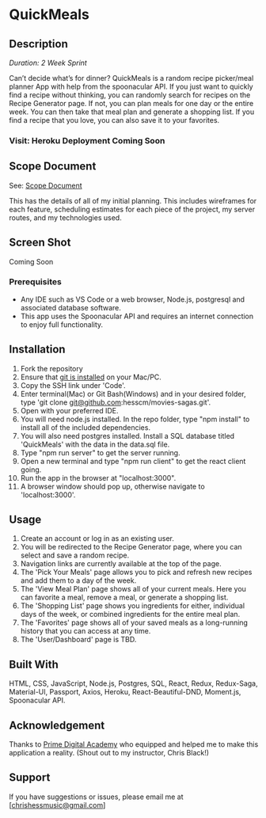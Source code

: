 # QuickMeals

## Description

_Duration: 2 Week Sprint_

Can’t decide what’s for dinner? QuickMeals is a random recipe picker/meal planner App with help from the spoonacular API. If you just want to quickly find a recipe without thinking, you can randomly search for recipes on the Recipe Generator page. If not, you can plan meals for one day or the entire week. You can then take that meal plan and generate a shopping list. If you find a recipe that you love, you can also save it to your favorites.

### Visit: Heroku Deployment Coming Soon

## Scope Document
See: [Scope Document](https://docs.google.com/document/d/1-JiniI-LnAbEoI7cYLXNBrbgpZj1vpY2_2h-W1HLSms/edit#heading=h.vhvkcjgwsn55)

This has the details of all of my initial planning. This includes wireframes for each feature, scheduling estimates for each piece of the project, my server routes, and my technologies used.

## Screen Shot

Coming Soon

### Prerequisites

- Any IDE such as VS Code or a web browser, Node.js, postgresql and associated database software.
- This app uses the Spoonacular API and requires an internet connection to enjoy full functionality.

## Installation
1. Fork the repository
2. Ensure that [git is installed](https://git-scm.com/downloads) on your Mac/PC.
2. Copy the SSH link under 'Code'.
3. Enter terminal(Mac) or Git Bash(Windows) and in your desired folder, type 'git clone git@github.com:hesscm/movies-sagas.git'.
4. Open with your preferred IDE.
5. You will need node.js installed. In the repo folder, type "npm install" to install all of the included dependencies.
6. You will also need postgres installed. Install a SQL database titled 'QuickMeals' with the data in the data.sql file.
7. Type "npm run server" to get the server running.
8. Open a new terminal and type "npm run client" to get the react client going.
9. Run the app in the browser at "localhost:3000".
10. A browser window should pop up, otherwise navigate to 'localhost:3000'.

## Usage

1. Create an account or log in as an existing user.
2. You will be redirected to the Recipe Generator page, where you can select and save a random recipe.
3. Navigation links are currently available at the top of the page.
4. The 'Pick Your Meals' page allows you to pick and refresh new recipes and add them to a day of the week.
5. The 'View Meal Plan' page shows all of your current meals. Here you can favorite a meal, remove a meal, or generate a shopping list.
6. The 'Shopping List' page shows you ingredients for either, individual days of the week, or combined ingredients for the entire meal plan.
7. The 'Favorites' page shows all of your saved meals as a long-running history that you can access at any time.
8. The 'User/Dashboard' page is TBD.

## Built With

HTML, CSS, JavaScript, Node.js, Postgres, SQL, React, Redux, Redux-Saga, Material-UI, Passport, Axios, Heroku,
React-Beautiful-DND, Moment.js, Spoonacular API.

## Acknowledgement
Thanks to [Prime Digital Academy](www.primeacademy.io) who equipped and helped me to make this application a reality. (Shout out to my instructor, Chris Black!)

## Support
If you have suggestions or issues, please email me at [chrishessmusic@gmail.com]
